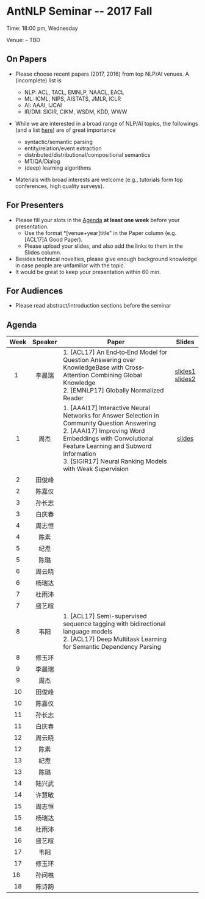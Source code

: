 # AntNLP Seminar -- 2017 Fall

Time: 18:00 pm, Wednesday

Venue: - TBD

## On Papers
- Please choose recent papers (2017, 2016) from top NLP/AI venues. A (incomplete) list is
  - NLP: ACL, TACL, EMNLP, NAACL, EACL  
  - ML:  ICML, NIPS, AISTATS, JMLR, ICLR  
  - AI:  AAAI, IJCAI  
  - IR/DM: SIGIR, CIKM, WSDM, KDD, WWW  
- While we are interested in a broad range of NLP/AI topics, the followings 
(and a list [here](https://slack-files.com/T22T1UP8Q-F726RJERH-9a39cc3d9a)) are of great importance
  - syntactic/semantic parsing  
  - entity/relation/event extraction  
  - distributed/distributional/compositional semantics
  - MT/QA/Dialog  
  - (deep) learning algorithms  

- Materials with broad interests are welcome (e.g., tutorials form top conferences, high quality surveys).  

## For Presenters
- Please fill your slots in the [Agenda](#agenda) **at least one week** before your presentation.  
  - Use the format *[venue+year]title" in the Paper column (e.g. [ACL17]A Good Paper).   
  - Please upload your slides, and also add the links to them in the Slides column.  
- Besides technical novelties, please give enough background knowledge in case people are unfamiliar with the topic.    
- It would be great to keep your presentation within 60 min.   

## For Audiences   
- Please read abstract/introduction sections before the seminar  

## Agenda 

Week   | Speaker   | Paper   | Slides
:---:  | :---: | --- | :---:   
1    |李晨瑞 | 1. [ACL17] An End‐to‐End Model for Question Answering over  KnowledgeBase with Cross‐Attention Combining Global Knowledge </br> 2. [EMNLP17] Globally Normalized Reader | [slides1](https://github.com/AntNLP/seminar/blob/master/2017Fall/week1/An%20End-to-End%20Model%20for%20Question%20Answering%20over%20Knowledge%20Base%20with%20Cross-Attention%20Combining%20Global%20Knowledge-slide.pdf)</br> [slides2](https://github.com/AntNLP/seminar/blob/master/2017Fall/week1/Globally%20Normalized%20Reader-slide.pdf)
1    |周杰   | 1. [AAAI17] Interactive Neural Networks for Answer Selection in Community Question Answering  <br/> 2. [AAAI17] Improving Word Embeddings with Convolutional Feature Learning and Subword Information <br/>  3. [SIGIR17] Neural Ranking Models with Weak Supervision |  [slides](./week1/slides-ZHOUJie-0920.pdf)
2    |田俊峰 |  |
2    |陈嘉仪 |  |
3    |孙长志 |  |
3    |白庆春 |  |
4    |周志恒 |  |
4    |陈素   |  |
5    |纪焘   |  |
5    |陈璐   |  |
6    |周云晓 |  |
6    |杨瑞达 |  |
7    |杜雨沛 |  |
7    |盛艺暄 |  |
8    |韦阳   | 1. [ACL17] Semi-supervised sequence tagging with bidirectional language models </br> 2. [ACL17] Deep Multitask Learning for Semantic Dependency Parsing |
8    |修玉环 |  |
9    |李晨瑞 |  |
9    |周杰   |   | 
10    |田俊峰 |  |
10    |陈嘉仪 |  |
11    |孙长志 |  |
11    |白庆春 |  |
12    |周云晓 |  |
12    |陈素   |  |
13    |纪焘   |  |
13    |陈璐   |  |
14    |陆兴武 |  |
14    |许慧敏 |  |
15    |周志恒 |  |
15    |杨瑞达 |  |
16    |杜雨沛 |  |
16    |盛艺暄 |  |
17    |韦阳   |  |
17    |修玉环 |  |
18    |孙问樵 |  |
18    |陈诗韵 |  |











